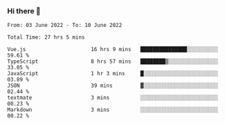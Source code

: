 ### Hi there 👋

<!--
**siaikin/siaikin** is a ✨ _special_ ✨ repository because its `README.md` (this file) appears on your GitHub profile.

Here are some ideas to get you started:

- 🔭 I’m currently working on ...
- 🌱 I’m currently learning ...
- 👯 I’m looking to collaborate on ...
- 🤔 I’m looking for help with ...
- 💬 Ask me about ...
- 📫 How to reach me: ...
- 😄 Pronouns: ...
- ⚡ Fun fact: ...
-->

<!--START_SECTION:waka-->

```text
From: 03 June 2022 - To: 10 June 2022

Total Time: 27 hrs 5 mins

Vue.js                     16 hrs 9 mins   ███████████████░░░░░░░░░░   59.61 %
TypeScript                 8 hrs 57 mins   ████████▒░░░░░░░░░░░░░░░░   33.05 %
JavaScript                 1 hr 3 mins     █░░░░░░░░░░░░░░░░░░░░░░░░   03.89 %
JSON                       39 mins         ▓░░░░░░░░░░░░░░░░░░░░░░░░   02.44 %
textmate                   3 mins          ░░░░░░░░░░░░░░░░░░░░░░░░░   00.23 %
Markdown                   3 mins          ░░░░░░░░░░░░░░░░░░░░░░░░░   00.22 %
```

<!--END_SECTION:waka-->
